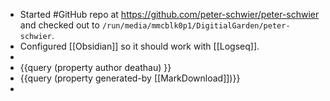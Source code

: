 - Started #GitHub repo at https://github.com/peter-schwier/peter-schwier and checked out to `/run/media/mmcblk0p1/DigitialGarden/peter-schwier`.
- Configured [[Obsidian]] so it should work with [[Logseq]].
-
- {{query (property author deathau) }}
- {{query (property generated-by [[MarkDownload]])}}
-